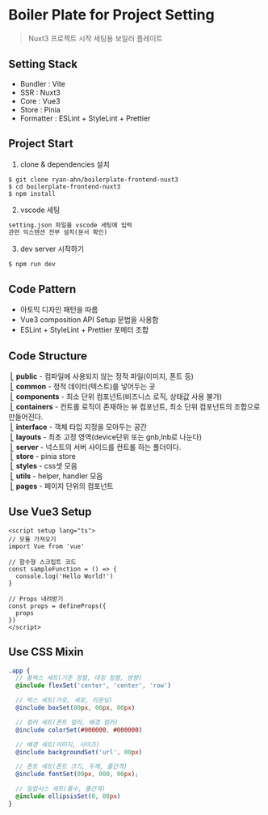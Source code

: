# Boiler Plate for Project Setting

> Nuxt3 프로젝트 시작 세팅용 보일러 플레이트

## Setting Stack
- Bundler : Vite
- SSR : Nuxt3
- Core : Vue3
- Store : Pinia
- Formatter : ESLint + StyleLint + Prettier

## Project Start
1. clone & dependencies 설치
```
$ git clone ryan-ahn/boilerplate-frontend-nuxt3
$ cd boilerplate-frontend-nuxt3
$ npm install
```
2. vscode 세팅
```markdown
setting.json 파일을 vscode 세팅에 입력
관련 익스텐션 전부 설치(문서 확인)
```
3. dev server 시작하기
```
$ npm run dev
```

## Code Pattern
- 아토믹 디자인 패턴을 따름
- Vue3 composition API Setup 문법을 사용함
- ESLint + StyleLint + Prettier 포메터 조합

## Code Structure
&nbsp;⎣&nbsp;**public** - 컴파일에 사용되지 않는 정적 파일(이미지, 폰트 등) <br/>
&nbsp;⎣&nbsp;**common** - 정적 데이터(텍스트)를 넣어두는 곳 <br/>
&nbsp;⎣&nbsp;**components** - 최소 단위 컴포넌트(비즈니스 로직, 상태값 사용 불가) <br/>
&nbsp;⎣&nbsp;**containers** - 컨트롤 로직이 존재하는 뷰 컴포넌트, 최소 단위 컴포넌트의 조합으로 만들어진다. <br/>
&nbsp;⎣&nbsp;**interface** - 객체 타입 지정을 모아두는 공간 <br/>
&nbsp;⎣&nbsp;**layouts** - 최초 고정 영역(device단위 또는 gnb,lnb로 나눈다) <br/>
&nbsp;⎣&nbsp;**server** - 넉스트의 서버 사이드를 컨트롤 하는 폴더이다. <br/>
&nbsp;⎣&nbsp;**store** - pinia store<br/>
&nbsp;⎣&nbsp;**styles** - css셋 모음<br/>
&nbsp;⎣&nbsp;**utils** - helper, handler 모음<br/>
&nbsp;⎣&nbsp;**pages** - 페이지 단위의 컴포넌트<br/>

## Use Vue3 Setup

```vue
<script setup lang="ts">
// 모듈 가져오기
import Vue from 'vue'

// 함수형 스크립트 코드
const sampleFunction = () => {
  console.log('Hello World!')
}

// Props 내려받기
const props = defineProps({
  props
})
</script>
```

## Use CSS Mixin

```scss
.app {
  // 플렉스 세트(기준 정렬, 대칭 정렬, 방향)
  @include flexSet('center', 'center', 'row')

  // 박스 세트(가로, 세로, 라운딩)
  @include boxSet(00px, 00px, 00px)

  // 컬러 세트(폰트 컬러, 배경 컬러)
  @include colorSet(#000000, #000000)

  // 배경 세트(이미지, 사이즈)
  @include backgroundSet('url', 00px)

  // 폰트 세트(폰트 크기, 두께, 줄간격)
  @include fontSet(00px, 000, 00px);

  // 일립시스 세트(줄수, 줄간격)
  @include ellipsisSet(0, 00px)
}
```
